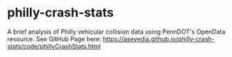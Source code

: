 # philly-crash-stats
A brief analysis of Philly vehicular collision data using PennDOT's OpenData resource. See GitHub Page here: https://aseyedia.github.io/philly-crash-stats/code/phillyCrashStats.html
